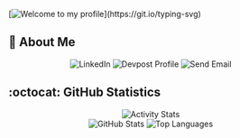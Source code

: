 <!-- Greeting generated from https://readme-typing-svg.demolab.com/demo/ -->

[![Welcome to my profile](https://readme-typing-svg.demolab.com?font=Fira+Code&weight=600&size=30&duration=4000&pause=1000&color=10B34A&random=false&width=480&lines=Fancy+meeting+you+here...;I'm+Devon%2C+good+to+see+you!)](https://git.io/typing-svg)

## :rocket: About Me

<!-- Badges for contact  -->

<!-- markdownlint-disable -->

<div align="center">
    <a href="https://www.linkedin.com/in/devon-friend101/" target="_blank" style="text-decoration:none">
      <img src="https://img.shields.io/badge/LinkedIn-0077B5?style=for-the-badge&logo=linkedin&logoColor=white" alt="LinkedIn"/>
    </a>
    <a href="https://www.devpost.com/devon-friend45" target="_blank" style="text-decoration:none">
        <img src="https://img.shields.io/badge/Devpost-Profile-blue?style=for-the-badge&logo=devpost&logoColor=white" alt="Devpost Profile">
    </a>
    <a href="mailto:devon.friend45@gmail.com" style="text-decoration:none">
      <img src="https://img.shields.io/badge/Gmail-Send%20Email-red?style=for-the-badge&logo=gmail&logoColor=white" alt="Send Email">
    </a>
</div>

<!-- markdownlint-disable -->



## :octocat: GitHub Statistics

<!-- GitHub Statistics -->

<!-- markdownlint-disable -->

<div align="center">
  <picture>
    <source media="(prefers-color-scheme: dark)" srcset="https://github-profile-summary-cards.vercel.app/api/cards/profile-details?username=DFriend01&theme=github">
    <img src="https://github-profile-summary-cards.vercel.app/api/cards/profile-details?username=DFriend01&theme=github_dark" alt="Activity Stats"/>
  </picture>
</div>

<div align="center">
  <span>
    <picture>
      <source media="(prefers-color-scheme: dark)" srcset="https://github-profile-summary-cards.vercel.app/api/cards/stats?username=DFriend01&theme=github">
      <img src="https://github-profile-summary-cards.vercel.app/api/cards/stats?username=DFriend01&theme=github_dark" alt="GitHub Stats"/>
    </picture>
    <picture>
      <source media="(prefers-color-scheme: dark)" srcset="https://github-profile-summary-cards.vercel.app/api/cards/repos-per-language?username=DFriend01&theme=github">
      <img src="https://github-profile-summary-cards.vercel.app/api/cards/repos-per-language?username=DFriend01&theme=github_dark" alt="Top Languages"/>
    </picture>
  </span>
</div>

<!-- markdownlint-restore -->
